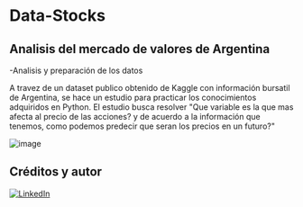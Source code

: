 # Data-Stocks
## Analisis del mercado de valores de Argentina

-Analisis y preparación de los datos

A travez de un dataset publico obtenido de Kaggle con información bursatil de Argentina, se hace un estudio para practicar los conocimientos adquiridos en Python. El estudio busca resolver "Que variable es la que mas afecta al precio de las acciones? y de acuerdo a la información que tenemos, como podemos predecir que seran los precios en un futuro?"

![image](https://github.com/user-attachments/assets/ca83424f-bac3-4bf8-a263-fbe69edba303)


## Créditos y autor
[![LinkedIn](https://img.shields.io/badge/LinkedIn-Nestor_Diaz-0077B5?style=for-the-badge&logo=linkedin&logoColor=white&labelColor=101010)](https://www.linkedin.com/in/contadornestordiaz/)
